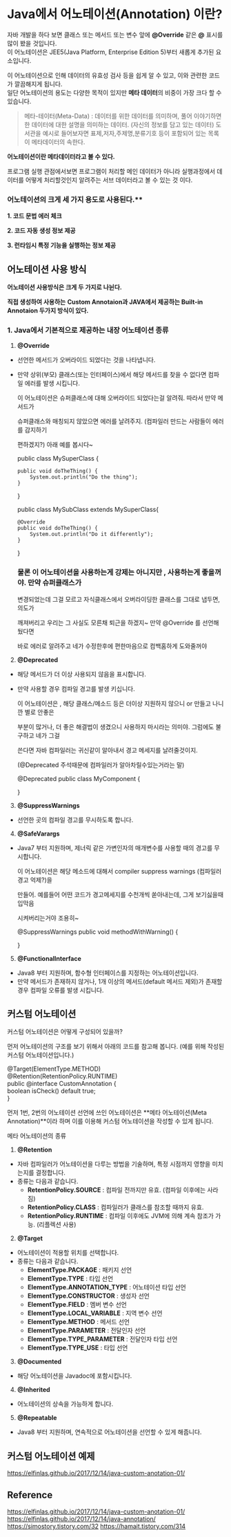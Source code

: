 # Java에서 어노테이션(Annotation) 이란?

자바 개발을 하다 보면 클래스 또는 메서드 또는 변수 앞에  **@Override**  같은  **@**  표시를 많이 봤을 것입니다.  
이 어노테이션은 JEE5(Java Platform, Enterprise Edition 5)부터 새롭게 추가된 요소입니다.

이 어노테이션으로 인해 데이터의 유효성 검사 등을 쉽게 알 수 있고, 이와 관련한 코드가 깔끔해지게 됩니다.  
일단 어노테이션의 용도는 다양한 목적이 있지만  **메타 데이터**의 비중이 가장 크다 할 수 있습니다.

> 메타-테이터(Meta-Data) : 데이터를 위한 데이터를 의미하며, 풀어 이야기하면 한 데이터에 대한 설명을 의미하는 데이터. (자신의 정보를 담고 있는 데이터) 도서관을 예시로 들어보자면 표제,저자,주제명,분류기호 등이 포함되어 있는 목록이 메타데이터의 속한다.
> 
**어노테이션이란 메타데이터라고 볼 수 있다.**

프로그램 실행 관점에서보면 프로그램이 처리할 메인 데이터가 아니라 실행과정에서 데이터를 어떻게 처리할것인지 알려주는  서브 데이터라고 볼 수 있는 것 이다.

### 어노테이션의 크게 세 가지 용도로 사용된다.**

**1. 코드 문법 에러 체크**

**2. 코드 자동 생성 정보 제공**

**3. 런타임시 특정 기능을 실행하는 정보 제공**

## 어노테이션 사용 방식

**어노테이션 사용방식은 크게 두 가지로 나뉜다.**

**직접 생성하여 사용하는** **Custom Annotaion과 JAVA에서 제공하는  Built-in Annotaion  두가지 방식이 있다.**

### 1. Java에서 기본적으로 제공하는 내장 어노테이션 종류

1.  **@Override**

-   선언한 메서드가 오버라이드 되었다는 것을 나타냅니다.
-   만약 상위(부모) 클래스(또는 인터페이스)에서 해당 메서드를 찾을 수 없다면 컴파일 에러를 발생 시킵니다.

	이 어노테이션은 슈퍼클래스에 대해 오버라이드 되었다는걸 알려줘. 따라서 만약 메서드가

	슈퍼클래스와 매칭되지 않았으면 에러를 날려주지. (컴파일러 만드는 사람들이 에러를 감지하기

	편하겠지?) 아래 예를 봅시다~

	public class MySuperClass {

	    public void doTheThing() {
	        System.out.println("Do the thing");
	    }
	}


	public class MySubClass extends MySuperClass{

	    @Override
	    public void doTheThing() {
	        System.out.println("Do it differently");
	    }
	}

	### 물론 이 어노테이션을 사용하는게 강제는 아니지만 , 사용하는게 좋을꺼야. 만약 슈퍼클래스가  
	  
	변경되었는데 그걸 모르고 자식클래스에서 오버라이딩한 클래스를 그대로 냅두면, 의도가  
	  
	깨져버리고 우리는 그 사실도 모른채 퇴근을 하겠지~ 만약 @Override 를 선언해뒀다면  
	  
	바로 에러로 알려주고 네가 수정한후에 편한마음으로 컴백홈하게 도와줄꺼야


2.  **@Deprecated**

-   해당 메서드가 더 이상 사용되지 않음을 표시합니다.
-   만약 사용할 경우 컴파일 경고를 발생 키십니다.

	이 어노테이션은 , 해당 클래스/메소드 등은 더이상 지원하지 않으니 or 만들고 나니깐 별로 안좋은

	부분이 많거나, 더 좋은 해결법이 생겼으니 사용하지 마시라는 의미야. 그럼에도 불구하고 네가 그걸

	쓴다면 자바 컴파일러는 귀신같이 알아내서 경고 메세지를 날려줄것이지.

	(@Deprecated 주석때문에 컴파일러가 알아차릴수있는거라는 말)

	@Deprecated
	public class MyComponent {

	}


3.  **@SuppressWarnings**

-   선언한 곳의 컴파일 경고를 무시하도록 합니다.

4.  **@SafeVarargs**

-   Java7 부터 지원하며, 제너릭 같은 가변인자의 매개변수를 사용할 때의 경고를 무시합니다.

	이 어노테이션은 해당 메소드에 대해서 compiler suppress warnings (컴파일러 경고 억제?)을

	만들어. 예를들어 어떤 코드가 경고메세지를 수천개씩 쏟아내는데, 그게 보기싫을때 입막음

	시켜버리는거야 조용히~

	@SuppressWarnings
	public void methodWithWarning() {


	}

5.  **@FunctionalInterface**

-   Java8 부터 지원하며, 함수형 인터페이스를 지정하는 어노테이션입니다.
-   만약 메서드가 존재하지 않거나, 1개 이상의 메서드(default 메서드 제외)가 존재할 경우 컴파일 오류를 발생 시킵니다.

 ## 커스텀 어노테이션

커스텀 어노테이션은 어떻게 구성되어 있을까?

먼저 어노테이션의 구조를 보기 위해서 아래의 코드를 참고해 봅니다. (예를 위해 작성된 커스텀 어노테이션입니다.)


@Target(ElementType.METHOD)  
@Retention(RetentionPolicy.RUNTIME)  
public @interface CustomAnnotation {  
 boolean isCheck() default true;  
}  

먼저 1번, 2번의 어노테이션 선언에 쓰인 어노테이션은 **메타 어노테이션(Meta Annotation)**이라 하며 이를 이용해 커스텀 어노테이션을 작성할 수 있게 됩니다.

메타 어노테이션의 종류

1.  **@Retention**

-   자바 컴파일러가 어노테이션을 다루는 방법을 기술하며, 특정 시점까지 영향을 미치는지를 결정합니다.
-   종류는 다음과 같습니다.
    -   **RetentionPolicy.SOURCE**  : 컴파일 전까지만 유효. (컴파일 이후에는 사라짐)
    -   **RetentionPolicy.CLASS**  : 컴파일러가 클래스를 참조할 때까지 유효.
    -   **RetentionPolicy.RUNTIME**  : 컴파일 이후에도 JVM에 의해 계속 참조가 가능. (리플렉션 사용)

2.  **@Target**

-   어노테이션이 적용할 위치를 선택합니다.
-   종류는 다음과 같습니다.
    -   **ElementType.PACKAGE**  : 패키지 선언
    -   **ElementType.TYPE**  : 타입 선언
    -   **ElementType.ANNOTATION_TYPE**  : 어노테이션 타입 선언
    -   **ElementType.CONSTRUCTOR**  : 생성자 선언
    -   **ElementType.FIELD**  : 멤버 변수 선언
    -   **ElementType.LOCAL_VARIABLE**  : 지역 변수 선언
    -   **ElementType.METHOD**  : 메서드 선언
    -   **ElementType.PARAMETER**  : 전달인자 선언
    -   **ElementType.TYPE_PARAMETER**  : 전달인자 타입 선언
    -   **ElementType.TYPE_USE**  : 타입 선언

3.  **@Documented**

-   해당 어노테이션을 Javadoc에 포함시킵니다.

4.  **@Inherited**

-   어노테이션의 상속을 가능하게 합니다.

5.  **@Repeatable**

-   Java8 부터 지원하며, 연속적으로 어노테이션을 선언할 수 있게 해줍니다.

## 커스텀 어노테이션 예제

https://elfinlas.github.io/2017/12/14/java-custom-anotation-01/


## Reference

https://elfinlas.github.io/2017/12/14/java-custom-anotation-01/
https://elfinlas.github.io/2017/12/14/java-annotation/
https://simostory.tistory.com/32
https://hamait.tistory.com/314